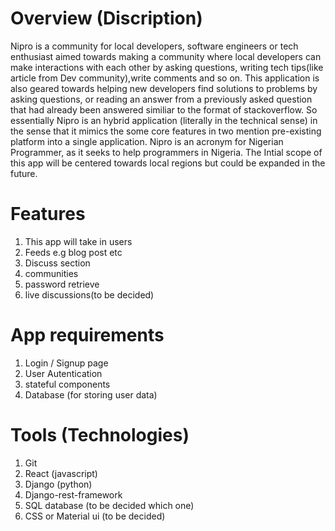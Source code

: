 # Overview (Discription)

Nipro is a community for local developers, software engineers or tech enthusiast aimed towards
making a community where local developers can make interactions with each other by asking questions,
writing tech tips(like article from Dev community),write comments and so on. This application
is also geared towards helping new developers find solutions to problems by asking questions, or reading
an answer from a previously asked question that had already been answered similiar to the format of stackoverflow.
So essentially Nipro is an hybrid application (literally in the technical sense) in the sense that it
mimics the some core features in two mention pre-existing platform into a single application.
Nipro is an acronym for Nigerian Programmer, as it seeks to help programmers in Nigeria.
The Intial scope of this app will be centered towards local regions but could be expanded in the future.

# Features

1. This app will take in users
2. Feeds e.g blog post etc
3. Discuss section
4. communities
5. password retrieve
6. live discussions(to be decided)

# App requirements

1. Login / Signup page
2. User Autentication
3. stateful components
4. Database (for storing user data)

# Tools (Technologies)

1. Git
2. React (javascript)
3. Django (python)
4. Django-rest-framework
5. SQL database (to be decided which one)
6. CSS or Material ui (to be decided)
